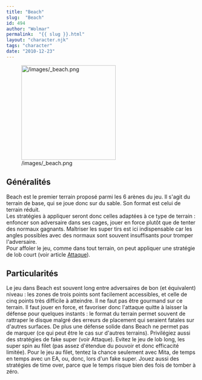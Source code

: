 ```yaml
---
title: "Beach"
slug:  "Beach"
id: 494
author: "Wolmar"
permalink:  "{{ slug }}.html"
layout: "character.njk"
tags: "character"
date: "2010-12-23"
---
```


<figure>
<img src="/images/_beach.png" title="/images/_beach.png" width="250"
alt="/images/_beach.png" />
<figcaption aria-hidden="true">/images/_beach.png</figcaption>
</figure>

## Généralités

Beach est le premier terrain proposé parmi les 6 arènes du jeu. Il
s'agit du terrain de base, qui se joue donc sur du sable. Son format est
celui de terrain réduit.  
Les stratégies à appliquer seront donc celles adaptées à ce type de
terrain : enfoncer son adversaire dans ses cages, jouer en force plutôt
que de tenter des normaux gagnants. Maîtriser les super tirs est ici
indispensable car les angles possibles avec des normaux sont souvent
insuffisants pour tromper l'adversaire.  
Pour affoler le jeu, comme dans tout terrain, on peut appliquer une
stratégie de lob court (voir article [Attaque](Attaque "wikilink")).

## Particularités

Le jeu dans Beach est souvent long entre adversaires de bon (et
équivalent) niveau : les zones de trois points sont facilement
accessibles, et celle de cinq points très difficile à atteindre. Il ne
faut pas être gourmand sur ce terrain. Il faut jouer en force, et
favoriser donc l'attaque quitte à laisser la défense pour quelques
instants : le format du terrain permet souvent de rattraper le disque
malgré des erreurs de placement qui seraient fatales sur d'autres
surfaces. De plus une défense solide dans Beach ne permet pas de marquer
(ce qui peut être le cas sur d'autres terrains). Privilégiez aussi des
stratégies de fake super (voir Attaque). Evitez le jeu de lob long, les
super spin au filet (pas assez d'étendue du pouvoir et donc efficacité
limitée). Pour le jeu au filet, tentez la chance seulement avec Mita, de
temps en temps avec un EA, ou, donc, lors d'un fake super. Jouez aussi
des stratégies de time over, parce que le temps risque bien des fois de
tomber à zéro.
